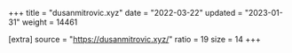+++
title = "dusanmitrovic.xyz"
date = "2022-03-22"
updated = "2023-01-31"
weight = 14461

[extra]
source = "https://dusanmitrovic.xyz/"
ratio = 19
size = 14
+++

